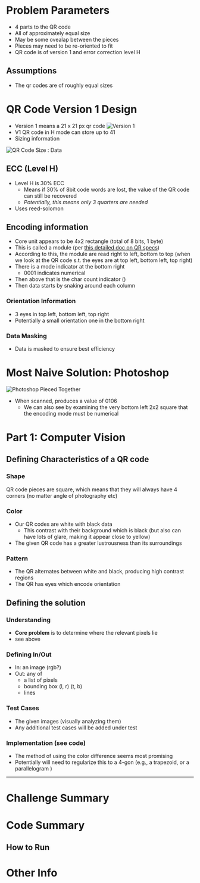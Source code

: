 # Problem Parameters
* 4 parts to the QR code
* All of approximately equal size
* May be some ovealap between the pieces
* Pieces may need to be re-oriented to fit
* QR code is of version 1 and error correction level H

## Assumptions
* The qr codes are of roughly equal sizes

# QR Code Version 1 Design
* Version 1 means a 21 x 21 px qr code
![Version 1](https://upload.wikimedia.org/wikipedia/commons/thumb/b/b8/Qr-1.svg/220px-Qr-1.svg.png)
* V1 QR code in H mode can store up to 41
* Sizing information

![QR Code Size : Data](https://www.qrcode.com/en/img/version/decisionMap.png)

## ECC (Level H)
* Level H is 30% ECC
  * Means if 30% of 8bit code words are lost, the value of the QR code can still be recovered
  * *Potentially, this means only 3 quarters are needed*
* Uses reed-solomon

## Encoding information
* Core unit appears to be 4x2 rectangle (total of 8 bits, 1 byte)
 * This is called a module (per [this detailed doc on QR specs](./qr_standard.pdf))
 * According to this, the module are read right to left, bottom to top (when we look at the QR code s.t. the eyes are at top left, bottom left, top right)
* There is a mode indicator at the bottom right
  * 0001 indicates numerical
* Then above that is the char count indicator ()
* Then data starts by snaking around each column


### Orientation Information
* 3 eyes in top left, bottom left, top right
* Potentially a small orientation one in the bottom right

### Data Masking
* Data is masked to ensure best efficiency

# Most Naive Solution: Photoshop
![Photoshop Pieced Together](./Images/Pieced_Together_QR.png)
* When scanned, produces a value of 0106
  * We can also see by examining the very bottom left 2x2 square that the encoding mode must be numerical

# Part 1: Computer Vision

## Defining Characteristics of a QR code
### Shape
QR code pieces are square, which means that they will always have 4 corners (no matter angle of photography etc)

### Color
* Our QR codes are white with black data
  * This contrast with their background which is black (but also can have lots of glare, making it appear close to yellow)
* The given QR code has a greater lustrousness than its surroundings

### Pattern
* The QR alternates between white and black, producing high contrast regions
* The QR has eyes which encode orientation

## Defining the solution
### Understanding
* **Core problem** is to determine where the relevant pixels lie
* see above

### Defining In/Out
* In: an image (rgb?)
* Out: any of
  * a list of pixels
  * bounding box (l, r) (t, b)
  * lines

### Test Cases
* The given images (visually analyzing them)
* Any additional test cases will be added under test

### Implementation (see code)
* The method of using the color difference seems most promising
* Potentially will need to regularize this to a 4-gon (e.g., a trapezoid, or a parallelogram )

___

# Challenge Summary

# Code Summary

## How to Run

# Other Info